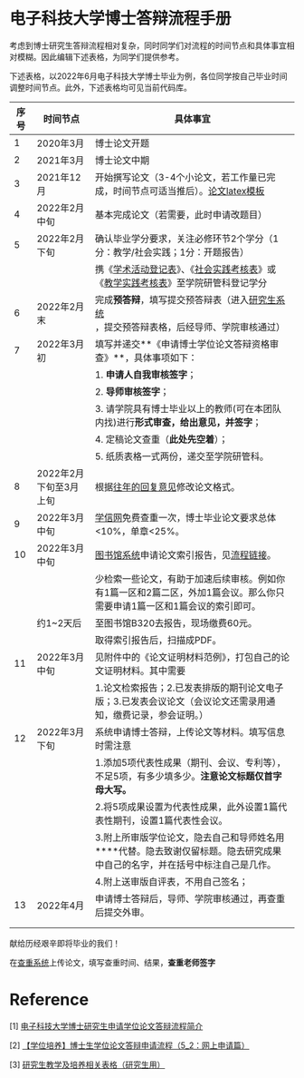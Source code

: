 # 电子科技大学博士答辩流程手册

考虑到博士研究生答辩流程相对复杂，同时同学们对流程的时间节点和具体事宜相对模糊。因此编辑下述表格，为同学们提供参考。

下述表格，以2022年6月电子科技大学博士毕业为例，各位同学按自己毕业时间调整时间节点。此外，下述表格均可见当前代码库。



| 序号 | 时间节点               | 具体事宜                                                     |
| ---- | ---------------------- | ------------------------------------------------------------ |
| 1    | 2020年3月              | 博士论文开题                                                 |
| 2    | 2021年3月              | 博士论文中期                                                 |
| 3    | 2021年12月             | 开始撰写论文（3-4个小论文，若工作量已完成，时间节点可适当推后）。[论文latex模板](https://www.overleaf.com/latex/templates/uestc-thesis-template/nwpkhtrtjhrg) |
| 4    | 2022年2月中旬          | 基本完成论文（若需要，此时申请改题目）                       |
| 5    | 2022年2月下旬          | 确认毕业学分要求，关注必修环节2个学分（1分：教学/社会实践；1分：开题报告） |
|      |                        | 携《[学术活动登记表](电子科技大学研究生学术活动登记表.doc)》、《[社会实践考核表](电子科技大学研究生社会实践考核表.doc)》或《[教学实践考核表](电子科技大学研究生教学实践考核表.doc)》至学院研管科登记学分 |
| 6    | 2022年2月末            | 完成**预答辩**，填写提交预答辩表（进入[研究生系统](https://yjsjy.uestc.edu.cn/pyxx/home/index)，提交预答辩表格，后经导师、学院审核通过） |
| 7    | 2022年3月初            | 填写并递交**《申请博士学位论文答辩资格审查》**，具体事项如下： |
|      |                        | 1. **申请人自我审核签字**；                                  |
|      |                        | 2. **导师审核签字**；                                        |
|      |                        | 3. 请学院具有博士毕业以上的教师(可在本团队内找)进行**形式审查，给出意见，并签字**； |
|      |                        | 4. 定稿论文查重（**此处先空着**）；                          |
|      |                        | 5. 纸质表格一式两份，递交至学院研管科。                      |
| 8    | 2022年2月下旬至3月上旬 | 根据[往年的回复意见](./往年毕业论文修改意见.pdf)修改论文格式。 |
| 9    | 2022年3月中旬          | [学信网](https://chsi.wanfangtech.net/check/order)免费查重一次，博士毕业论文要求总体<10%，单章<25%。 |
| 10   | 2022年3月中旬          | [图书馆系统](https://www.lib.uestc.edu.cn/)申请论文索引报告，见[流程链接](论文索引申请/论文索引报告流程.md)。 |
|      |                        | 少检索一些论文，有助于加速后续审核。例如你有1篇一区和2篇二区，外加1篇会议。那么你只需要申请1篇一区和1篇会议的索引即可。 |
|      | 约1~2天后              | 至图书馆B320去报告，现场缴费60元。                           |
|      |                        | 取得索引报告后，扫描成PDF。                                  |
| 11   | 2022年3月中旬          | 见附件中的《论文证明材料范例》，打包自己的论文证明材料。其中需要 |
|      |                        | 1.论文检索报告；2.已发表排版的期刊论文电子版；3.已发表会议论文（会议论文还需录用通知，缴费记录，参会证明。） |
| 12   | 2022年3月下旬          | 系统申请博士答辩，上传论文等材料。填写信息时需注意           |
|      |                        | 1.添加5项代表性成果（期刊、会议、专利等），不足5项，有多少填多少。**注意论文标题仅首字母大写。** |
|      |                        | 2.将5项成果设置为代表性成果，此外设置1篇代表性期刊，设置1篇代表性会议。 |
|      |                        | 3.附上所审版学位论文，隐去自己和导师姓名用****代替。隐去致谢仅留标题。隐去研究成果中自己的名字，并在括号中标注自己是几作。 |
|      |                        | 4.附上送审版自评表，不用自己签名；                           |
| 13   | 2022年4月              | 申请博士答辩后，导师、学院审核通过，再查重后提交外审。       |
|      |                        |                                                              |
|      |                        |                                                              |

献给历经艰辛即将毕业的我们！

在[查重系统]()上传论文，填写查重时间、结果，**查重老师签字**

# Reference

[1] [电子科技大学博士研究生申请学位论文答辩流程简介](https://gr.uestc.edu.cn/tongzhi/129/3986#procedure)

[2] [【学位培养】博士生学位论文答辩申请流程（5_2：网上申请篇）](http://www-scse-uestc-edu-cn-s.vpn.uestc.edu.cn:8118/info/1042/6119.htm)

[3] [研究生教学及培养相关表格（研究生用）](http://gr-uestc-edu-cn-s.vpn.uestc.edu.cn:8118/xiazai/110/7818)

